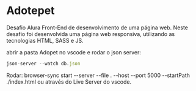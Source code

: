 # Adotepet


Desafio Alura Front-End de desenvolvimento de uma página web. Neste desafio foi desenvolvida uma página web responsiva, utilizando as tecnologias HTML, SASS e JS.

abrir a pasta Adopet no vscode e 
rodar o json server: 
```js
json-server --watch db.json
```

Rodar: browser-sync start --server --file . --host --port 5000 --startPath ./index.html ou através do Live Server do vscode.
